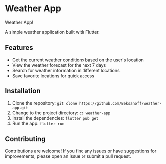 # Weather App

Weather App!

A simple weather application built with Flutter.

## Features

- Get the current weather conditions based on the user's location
- View the weather forecast for the next 7 days
- Search for weather information in different locations
- Save favorite locations for quick access

## Installation

1. Clone the repository: `git clone https://github.com/Beksanoff/weather-app.git`
2. Change to the project directory: `cd weather-app`
3. Install the dependencies: `flutter pub get`
4. Run the app: `flutter run`

## Contributing

Contributions are welcome! If you find any issues or have suggestions for improvements, please open an issue or submit a pull request.
